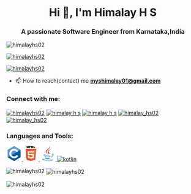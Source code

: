 <h1 align="center">Hi 👋, I'm Himalay H S</h1>
<h3 align="center">A passionate Software Engineer from Karnataka,India</h3>

<p align="left"> <img src="https://komarev.com/ghpvc/?username=himalayhs02&label=Profile%20views&color=0e75b6&style=flat" alt="himalayhs02" /> </p>

<p align="left"> <a href="https://github.com/ryo-ma/github-profile-trophy"><img src="https://github-profile-trophy.vercel.app/?username=himalayhs02" alt="himalayhs02" /></a> </p>

<p align="left"> <a href="https://twitter.com/himalayhs02" target="blank"><img src="https://img.shields.io/twitter/follow/himalayhs02?logo=twitter&style=for-the-badge" alt="himalayhs02" /></a> </p>

- 📫 How to reach(contact) me **myshimalay01@gmail.com**

<h3 align="left">Connect with me:</h3>
<p align="left">
<a href="https://twitter.com/himalayhs02" target="blank"><img align="center" src="https://raw.githubusercontent.com/rahuldkjain/github-profile-readme-generator/master/src/images/icons/Social/twitter.svg" alt="himalayhs02" height="30" width="40" /></a>
<a href="https://linkedin.com/in/himalay h s" target="blank"><img align="center" src="https://raw.githubusercontent.com/rahuldkjain/github-profile-readme-generator/master/src/images/icons/Social/linked-in-alt.svg" alt="himalay h s" height="30" width="40" /></a>
<a href="https://fb.com/himalay h s" target="blank"><img align="center" src="https://raw.githubusercontent.com/rahuldkjain/github-profile-readme-generator/master/src/images/icons/Social/facebook.svg" alt="himalay h s" height="30" width="40" /></a>
<a href="https://instagram.com/himalay_hs02" target="blank"><img align="center" src="https://raw.githubusercontent.com/rahuldkjain/github-profile-readme-generator/master/src/images/icons/Social/instagram.svg" alt="himalay_hs02" height="30" width="40" /></a>
<a href="https://www.hackerrank.com/himalay_hs02" target="blank"><img align="center" src="https://raw.githubusercontent.com/rahuldkjain/github-profile-readme-generator/master/src/images/icons/Social/hackerrank.svg" alt="himalay_hs02" height="30" width="40" /></a>
</p>

<h3 align="left">Languages and Tools:</h3>
<p align="left"> <a href="https://www.cprogramming.com/" target="_blank" rel="noreferrer"> <img src="https://raw.githubusercontent.com/devicons/devicon/master/icons/c/c-original.svg" alt="c" width="40" height="40"/> </a> <a href="https://www.w3.org/html/" target="_blank" rel="noreferrer"> <img src="https://raw.githubusercontent.com/devicons/devicon/master/icons/html5/html5-original-wordmark.svg" alt="html5" width="40" height="40"/> </a> <a href="https://www.java.com" target="_blank" rel="noreferrer"> <img src="https://raw.githubusercontent.com/devicons/devicon/master/icons/java/java-original.svg" alt="java" width="40" height="40"/> </a> <a href="https://kotlinlang.org" target="_blank" rel="noreferrer"> <img src="https://www.vectorlogo.zone/logos/kotlinlang/kotlinlang-icon.svg" alt="kotlin" width="40" height="40"/> </a> </p>

<p><img align="left" src="https://github-readme-stats.vercel.app/api/top-langs?username=himalayhs02&show_icons=true&locale=en&layout=compact" alt="himalayhs02" /></p>

<p>&nbsp;<img align="center" src="https://github-readme-stats.vercel.app/api?username=himalayhs02&show_icons=true&locale=en" alt="himalayhs02" /></p>

<p><img align="center" src="https://github-readme-streak-stats.herokuapp.com/?user=himalayhs02&" alt="himalayhs02" /></p>
